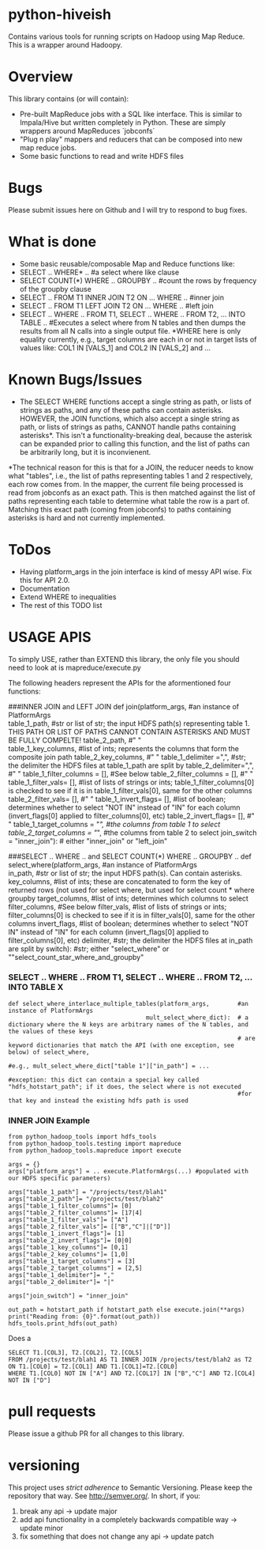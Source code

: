 # python-hiveish
Contains various tools for running scripts on Hadoop using Map Reduce. This is a wrapper around Hadoopy.  

Overview
=======
This library contains (or will contain):
<ul>
<li>Pre-built MapReduce jobs with a SQL like interface. This is similar to Impala/Hive but written completely in Python. These are simply wrappers around MapReduces `jobconfs`
<li>"Plug n play" mappers and reducers that can be composed into new map reduce jobs. 
<li>Some basic functions to read and write HDFS files </li> 
</ul>

Bugs
=======
Please submit issues here on Github and I will try to respond to bug fixes. 

What is done
=======
<ul>
<li> Some basic reusable/composable Map and Reduce functions like: </li> 
<li> SELECT .. WHERE* .. #a select where like clause </li> 
<li> SELECT COUNT(*) WHERE .. GROUPBY .. #count the rows by frequency of the groupby clause
<li> SELECT .. FROM T1 INNER JOIN T2 ON ... WHERE .. #inner join </li> 
<li> SELECT .. FROM T1 LEFT JOIN T2 ON ... WHERE .. #left join </li> 
<li> SELECT .. WHERE .. FROM T1, SELECT .. WHERE .. FROM T2, ... INTO TABLE .. #Executes a select where from N tables and then dumps the results from all N calls into a single output file. 
*WHERE here is only equality currently, e.g., target columns are each in or not in target lists of values like:
     COL1 IN [VALS_1] and COL2 IN [VALS_2] and ...
</ul>

Known Bugs/Issues
=======
<ul>
<li>The SELECT WHERE functions accept a single string as path, or lists of strings as paths, and any of these paths can contain asterisks. HOWEVER, the JOIN functions, which also accept a single string as path, or lists of strings as paths, CANNOT handle paths containing asterisks*. This isn't a functionality-breaking deal, because the asterisk can be expanded prior to calling this function, and the list of paths can be arbitrarily long, but it is inconvienent. 
</li>
</ul>
*The technical reason for this is that for a JOIN, the reducer needs to know what "tables", i.e., the list of paths representing tables 1 and 2 respectively, each row comes from. In the mapper, the current file being processed is read from jobconfs as an exact path. This is then matched against the list of paths representing each table to determine what table the row is a part of. Matching this exact path (coming from jobconfs) to paths containing asterisks is hard and not currently implemented. 


ToDos
=======
<ul>
<li> Having platform_args in the join interface is kind of messy API wise. Fix this for API 2.0.</li>
<li> Documentation </li>
<li> Extend WHERE to inequalities </li>
<li> The rest of this TODO list </li> 
</ul>


USAGE APIS
=======
To simply USE, rather than EXTEND this library, the only file you should need to look at is mapreduce/execute.py

The following headers represent the APIs for the aformentioned four functions:
    
###INNER JOIN and LEFT JOIN
    def join(platform_args,           #an instance of PlatformArgs                        
        table_1_path,                 #str or list of str; the input HDFS path(s) representing table 1. THIS PATH OR LIST OF PATHS CANNOT CONTAIN ASTERISKS AND MUST BE FULLY COMPELTE!
        table_2_path,                 #" "   
        table_1_key_columns,          #list of ints; represents the columns that form the composite join path
        table_2_key_columns,          #" "
        table_1_delimiter =",",       #str; the delimiter the HDFS files at table_1_path are split by
        table_2_delimiter=",",        #" "
        table_1_filter_columns = [],  #See below
        table_2_filter_columns = [],  #" "
        table_1_filter_vals= [],      #list of lists of strings or ints; table_1_filter_columns[0] is checked to see if it is in table_1_filter_vals[0], same for the other columns
        table_2_filter_vals= [],      #" "
        table_1_invert_flags= [],     #list of boolean; determines whether to select "NOT IN" instead of "IN" for each column (invert_flags[0] applied to filter_columns[0], etc)
        table_2_invert_flags= [],      #" " 
        table_1_target_columns = "*", #the columns from table 1 to select
        table_2_target_columns = "*", #the columns from table 2 to select
        join_switch = "inner_join"):  # either "inner_join" or "left_join"     

	
###SELECT .. WHERE .. and  SELECT COUNT(*) WHERE .. GROUPBY .. 
	def select_where(platform_args,       #an instance of PlatformArgs  
                     in_path,             #str or list of str; the input HDFS path(s). Can contain asterisks. 
                     key_columns,         #list of ints; these are concatenated to form the key of returned rows (not used for select where, but used for select count * where groupby 
                     target_columns,      #list of ints; determines which columns to select
                     filter_columns,      #See below
                     filter_vals,         #list of lists of strings or ints; filter_columns[0] is checked to see if it is in filter_vals[0], same for the other columns
                     invert_flags,        #list of boolean; determines whether to select "NOT IN" instead of "IN" for each column (invert_flags[0] applied to filter_columns[0], etc)
                     delimiter,           #str; the delimiter the HDFS files at in_path are split by
                     switch):             #str; either "select_where" or ""select_count_star_where_and_groupby"

### SELECT .. WHERE .. FROM T1, SELECT .. WHERE .. FROM T2, ... INTO TABLE X
    def select_where_interlace_multiple_tables(platform_args,        #an instance of PlatformArgs  
                                           mult_select_where_dict):  # a dictionary where the N keys are arbitrary names of the N tables, and the values of these keys
                                                                     # are keyword dictionaries that match the API (with one exception, see below) of select_where, 
                                                                     #e.g., mult_select_where_dict["table 1"]["in_path"] = ...
                                                                     #exception: this dict can contain a special key called "hdfs_hotstart_path"; if it does, the select where is not executed
                                                                     #for that key and instead the existing hdfs path is used 
    
### INNER JOIN Example


    from python_hadoop_tools import hdfs_tools
    from python_hadoop_tools.testing import mapreduce
    from python_hadoop_tools.mapreduce import execute

    args = {}
    args["platform_args"] = .. execute.PlatformArgs(...) #populated with our HDFS specific parameters)
    
    args["table_1_path"] = "/projects/test/blah1"         
    args["table_2_path"]= "/projects/test/blah2"               
    args["table_1_filter_columns"]= [0] 
    args["table_2_filter_columns"]= [17|4]  
    args["table_1_filter_vals"]= ["A"]    
    args["table_2_filter_vals"]= [["B","C"]|["D"]]    
    args["table_1_invert_flags"]= [1]   
    args["table_2_invert_flags"]= [0|0]   
    args["table_1_key_columns"]= [0,1]  
    args["table_2_key_columns"]= [1,0] 
    args["table_1_target_columns"] = [3]
    args["table_2_target_columns"] = [2,5]
    args["table_1_delimiter"]= ","
    args["table_2_delimiter"]= "|" 
    
    args["join_switch"] = "inner_join"
        
    out_path = hotstart_path if hotstart_path else execute.join(**args)
    print("Reading from: {0}".format(out_path))
    hdfs_tools.print_hdfs(out_path)
    
Does a 
     
    SELECT T1.[COL3], T2.[COL2], T2.[COL5]
    FROM /projects/test/blah1 AS T1 INNER JOIN /projects/test/blah2 as T2
    ON T1.[COL0] = T2.[COL1] AND T1.[COL1]=T2.[COL0]
    WHERE T1.[COL0] NOT IN ["A"] AND T2.[COL17] IN ["B","C"] AND T2.[COL4] NOT IN ["D"]
        
	
pull requests
=======
Please issue a github PR for all changes to this library. 

versioning
=======
This project uses *strict adherence* to Semantic Versioning. Please keep the repository that way. See http://semver.org/. 
In short, if you:
1) break any api -> update major
2) add api functionality in a completely backwards compatible way -> update minor
3) fix something that does not change any api -> update patch